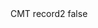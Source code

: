 <?xml version="1.0" encoding="UTF-8"?>
<CustomMetadata xmlns="http://soap.sforce.com/2006/04/metadata">
    <label>CMT record2</label>
    <protected>false</protected>
</CustomMetadata>
